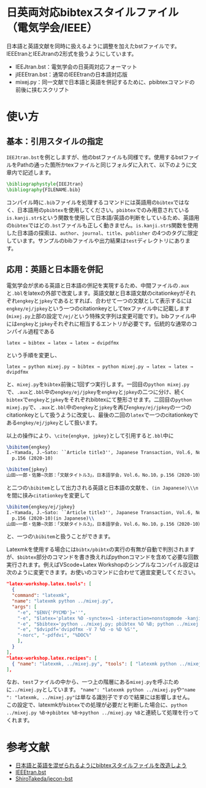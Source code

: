 # 日英両対応bibtexスタイルファイル（電気学会/IEEE）
日本語と英語文献を同時に扱えるように調整を加えたbstファイルです。
IEEEtranとIEEJtranの2形式を扱うようにしています。

- IEEJtran.bst：電気学会の日英両対応フォーマット
- jIEEEtran.bst：通常のIEEEtranの日本語対応版
- mixej.py：同一文献で日本語と英語を併記するために、pbibtexコマンドの前後に挟むスクリプト

# 使い方

## 基本：引用スタイルの指定

`IEEJtran.bst`を例としますが、他のbstファイルも同様です。使用するbstファイルをPathの通った箇所かtexファイルと同じフォルダに入れて、以下のように文章内で記述します。

```tex
\bibliographystyle{IEEJtran}
\bibliography{FILENAME.bib}
```
コンパイル時に`.bib`ファイルを処理するコマンドには英語用の`bibtex`ではなく、日本語用の`pbibtex`を使用してください。`pbibtex`でのみ用意されている`is.kanji.str$`という関数を使用して日本語/英語の判断をしているため、英語用の`bibtex`ではどの`.bst`ファイルも正しく動きません。`is.kanji.str$`関数を使用した日本語の探索は、`author`、`journal`、`title`、`publisher` の4つのタグに限定しています。サンプルのbibファイルや出力結果は`test`ディレクトリにあります。

## 応用：英語と日本語を併記

電気学会が求める英語と日本語の併記を実現するため、中間ファイルの`.aux`と`.bbl`をlatexの外部で改変します。英語文献と日本語文献のcitationkeyがそれぞれ`engkey`と`jpkey`であるとすれば、合わせて一つの文献として表示するには`engkey/ej/jpkey`という一つのcitationkeyとしてtexファイル中に記載します(`mixej.py`上部の設定で`/ej/`という特殊文字列は変更可能です)。bibファイル中には`engkey`と`jpkey`それぞれに相当するエントリが必要です。伝統的な通常のコンパイル過程である
```text
latex → bibtex → latex → latex → dvipdfmx
```
という手順を変更し、
```text
latex → python mixej.py → bibtex → python mixej.py → latex → latex → dvipdfmx
```
と、`mixej.py`を`bibtex`前後に1回ずつ実行します。一回目の`python mixej.py`で、`.aux`と`.bbl`中の`engkey/ej/jpkey`を`engkey`と`jpkey`の二つに分け、続く`bibtex`で`engkey`と`jpkey`をそれぞれbibtexにて整形させます。二回目の`python mixej.py`で、`.aux`と`.bbl`中の`engkey`と`jpkey`を再び`engkey/ej/jpkey`の一つのcitationkeyとして扱うように改変し、最後の二回の`latex`で一つのcitationkeyである`engkey/ej/jpkey`として扱います。

以上の操作により、`\cite{engkye, jpkey}`として引用すると`.bbl`中に
```latex
\bibitem{engkey}
I.~Yamada, J.~Sato: ``Article title3'', Japanese Transaction, Vol.6, No.10,
  p.156 (2020-10)

\bibitem{jpkey}
山田~一郎・佐藤~次郎：「文献タイトル3」，日本語学会，Vol.6，No.10，p.156（2020-10）
```
と二つの`\bibitem`として出力される英語と日本語の文献を、`(in Japanese)\\\n`を間に挟み`citationkey`を変更して
```latex
\bibitem{engkey/ej/jpkey}
I.~Yamada, J.~Sato: ``Article title3'', Japanese Transaction, Vol.6, No.10,
  p.156 (2020-10)(in Japanese)\\
山田~一郎・佐藤~次郎：「文献タイトル3」，日本語学会，Vol.6，No.10，p.156（2020-10）
```
と、一つの`\bibitem`と扱うことができます。

Latexmkを使用する場合には`bibtx/pbibtx`の実行の有無が自動で判別されますが、`$bibtex`部分のコマンドを書き換えればpythonコマンドを含めて必要な回数実行されます。例えばVScode+Latex Workshopのシンプルなコンパイル設定は次のように変更できます。お使いのコマンドに合わせて適宜変更してください。

```json
"latex-workshop.latex.tools": [
  {
  "command": "latexmk",
  "name": "latexmk python ../mixej.py",
  "args": [
    "-e", "$ENV{'PYCMD'}=''",
    "-e", "$latex='platex %O -synctex=1 -interaction=nonstopmode -kanji=utf8 -file-line-error %S'",
    "-e", "$bibtex='python ../mixej.py; pbibtex %O %B; python ../mixej.py'",
    "-e", "$dvipdf='dvipdfmx -V 7 %O -o %D %S'",
    "-norc", "-pdfdvi", "%DOC%"
    ],
  }
],
"latex-workshop.latex.recipes": [
  { "name": "latexmk, ../mixej.py", "tools": [ "latexmk python ../mixej.py" ] }
],
```
なお、`test`ファイルの中から、一つ上の階層にある`mixej.py`を呼ぶために`../mixej.py`としています。
`"name": "latexmk python ../mixej.py`や`"name ": "latexmk, ../mixej.py"`は単なる識別子ですので結果には影響しません。
この設定で、latexmkが`bibtex`での処理が必要だと判断した場合に、`python ../mixej.py %B`→`pbibtex %B`→`python ../mixej.py %B`と連続して処理を行ってくれます。

# 参考文献
- [日本語と英語を混ぜられるようにbibtexスタイルファイルを改造しよう](https://qiita.com/HexagramNM/items/3ad757a9f5ee5d15e363#_reference-2be0cc9a71381591bb17)
- [IEEEtran.bst](http://tug.ctan.org/tex-archive/macros/latex/contrib/IEEEtran/bibtex/IEEEtran.bst)
- [ShiroTakeda/jecon-bst](https://github.com/ShiroTakeda/jecon-bst)